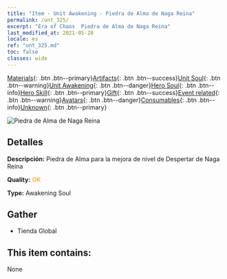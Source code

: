 ```yaml
---
title: "Item - Unit Awakening - Piedra de Alma de Naga Reina"
permalink: /unt_325/
excerpt: "Era of Chaos  Piedra de Alma de Naga Reina"
last_modified_at: 2021-05-28
locale: es
ref: "unt_325.md"
toc: false
classes: wide
---
```

 [Materials](/ItemsES/){: .btn .btn--primary}[Artifacts](/ItemsES/Artifacts/){: .btn .btn--success}[Unit Soul](/ItemsES/UnitSoul/){: .btn .btn--warning}[Unit Awakening](/ItemsES/UnitAwakening/){: .btn .btn--danger}[Hero Soul](/ItemsES/HeroSoul/){: .btn .btn--info}[Hero Skill](/ItemsES/HeroSkill/){: .btn .btn--primary}[Gift](/ItemsES/Gift/){: .btn .btn--success}[Event related](/ItemsES/Events/){: .btn .btn--warning}[Avatars](/ItemsES/Avatars/){: .btn .btn--danger}[Consumables](/ItemsES/Consumables/){: .btn .btn--info}[Unknown](/ItemsES/Unknown/){: .btn .btn--primary}

 ![Piedra de Alma de Naga Reina](/images/u/tia_shenv.jpg)

## Detalles
 **Descripción:** Piedra de Alma para la mejora de nivel de Despertar de Naga Reina

 **Quality:** <span style="color: #FF8C00">OK</span>

 **Type:** Awakening Soul

## Gather

*    Tienda Global 

## This item contains:

  None

